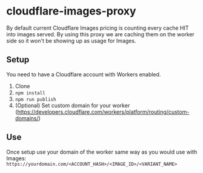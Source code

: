 # cloudflare-images-proxy

By default current Cloudflare Images pricing is counting every cache HIT into images served.
By using this proxy we are caching them on the worker side so it won't be showing up as usage for Images.

## Setup

You need to have a Cloudflare account with Workers enabled.

1. Clone
2. `npm install`
3. `npm run publish`
4. (Optional) Set custom domain for your worker (https://developers.cloudflare.com/workers/platform/routing/custom-domains/)

## Use

Once setup use your domain of the worker same way as you would use with Images:
`https://yourdomain.com/<ACCOUNT_HASH>/<IMAGE_ID>/<VARIANT_NAME>`
